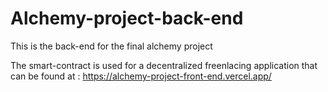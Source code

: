 # Alchemy-project-back-end
This is the back-end for the final alchemy project

The smart-contract is used for a decentralized freenlacing application that can be found at : https://alchemy-project-front-end.vercel.app/
